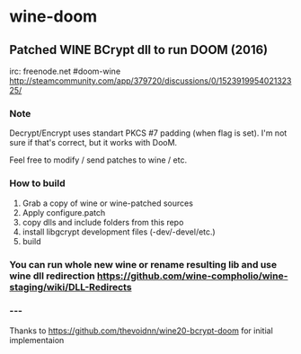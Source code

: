 # wine-doom
## Patched WINE BCrypt dll to run DOOM (2016)

irc: freenode.net #doom-wine
http://steamcommunity.com/app/379720/discussions/0/152391995402132325/


### Note

Decrypt/Encrypt uses standart PKCS #7 padding (when flag is set).
I'm not sure if that's correct, but it works with DooM.

Feel free to modify / send patches to wine / etc.

### How to build


1. Grab a copy of wine or wine-patched sources
2. Apply configure.patch
3. copy dlls and include folders from this repo
4. install libgcrypt development files (-dev/-devel/etc.)
5. build

### You can run whole new wine or rename resulting lib and use wine dll redirection https://github.com/wine-compholio/wine-staging/wiki/DLL-Redirects


### ---
Thanks to https://github.com/thevoidnn/wine20-bcrypt-doom for initial implementaion







